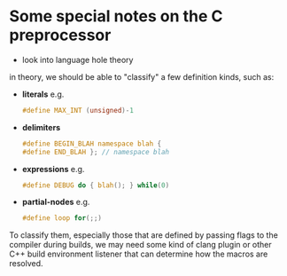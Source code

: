 # Some special notes on the C preprocessor

- look into language hole theory

in theory, we should be able to "classify" a few definition kinds, such as:

- **literals**
  e.g.
  ```c
  #define MAX_INT (unsigned)-1
  ```
- **delimiters**
  ```c
  #define BEGIN_BLAH namespace blah {
  #define END_BLAH }; // namespace blah
  ```
- **expressions**
  e.g.
  ```c
  #define DEBUG do { blah(); } while(0)
  ```
- **partial-nodes**
  e.g.
  ```c
  #define loop for(;;)
  ```

To classify them, especially those that are defined by passing flags to the compiler during builds, we
may need some kind of clang plugin or other C++ build environment listener that can determine
how the macros are resolved.